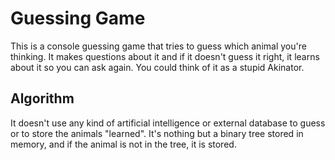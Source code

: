 # Guessing Game

This is a console guessing game that tries to guess which animal you're
thinking. It makes questions about it and if it doesn't guess it right, it
learns about it so you can ask again. You could think of it as a stupid
Akinator.

## Algorithm

It doesn't use any kind of artificial intelligence or external database to
guess or to store the animals "learned". It's nothing but a binary tree stored
in memory, and if the animal is not in the tree, it is stored.
